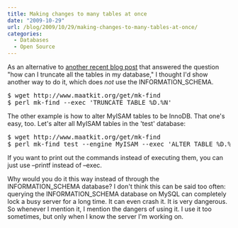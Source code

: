 ```yaml
---
title: Making changes to many tables at once
date: "2009-10-29"
url: /blog/2009/10/29/making-changes-to-many-tables-at-once/
categories:
  - Databases
  - Open Source
---
```

As an alternative to [another recent blog post][1] that answered the question "how can I truncate all the tables in my database," I thought I'd show another way to do it, which does *not* use the INFORMATION_SCHEMA.

<pre>$ wget http://www.maatkit.org/get/mk-find
$ perl mk-find --exec 'TRUNCATE TABLE %D.%N'
</pre>

The other example is how to alter MyISAM tables to be InnoDB. That one's easy, too. Let's alter all MyISAM tables in the 'test' database:

<pre>$ wget http://www.maatkit.org/get/mk-find
$ perl mk-find test --engine MyISAM --exec 'ALTER TABLE %D.%N ENGINE=InnoDB'
</pre>

If you want to print out the commands instead of executing them, you can just use &#8211;printf instead of &#8211;exec.

Why would you do it this way instead of through the INFORMATION\_SCHEMA database? I don't think this can be said too often: querying the INFORMATION\_SCHEMA database on MySQL can completely lock a busy server for a long time. It can even crash it. It is very dangerous. So whenever I mention it, I mention the dangers of using it. I use it too sometimes, but only when I know the server I'm working on.

 [1]: http://blogs.sun.com/trentlloyd/entry/making_changes_to_all_tables
